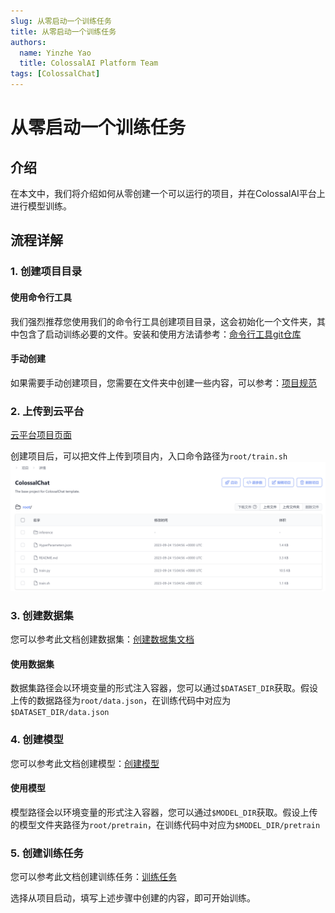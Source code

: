 ```yaml
---
slug: 从零启动一个训练任务
title: 从零启动一个训练任务
authors:
  name: Yinzhe Yao
  title: ColossalAI Platform Team
tags: [ColossalChat]
---
```


# 从零启动一个训练任务

## 介绍

在本文中，我们将介绍如何从零创建一个可以运行的项目，并在ColossalAI平台上进行模型训练。

## 流程详解

### 1. 创建项目目录

#### 使用命令行工具
我们强烈推荐您使用我们的命令行工具创建项目目录，这会初始化一个文件夹，其中包含了启动训练必要的文件。安装和使用方法请参考：[命令行工具git仓库](https://github.com/hpcaitech/ColossalAI-Platform-CLI)

#### 手动创建
如果需要手动创建项目，您需要在文件夹中创建一些内容，可以参考：[项目规范](https://docs.platform.luchentech.com/docs/basics/projects#%E9%A1%B9%E7%9B%AE%E8%A7%84%E8%8C%83)

### 2. 上传到云平台

[云平台项目页面](https://platform.luchentech.com/console/project)

创建项目后，可以把文件上传到项目内，入口命令路径为`root/train.sh`
![](./images/project_page.png)

### 3. 创建数据集
您可以参考此文档创建数据集：[创建数据集文档](https://docs.platform.luchentech.com/docs/basics/datasets)

#### 使用数据集

数据集路径会以环境变量的形式注入容器，您可以通过`$DATASET_DIR`获取。假设上传的数据路径为`root/data.json`，在训练代码中对应为`$DATASET_DIR/data.json`

### 4. 创建模型
您可以参考此文档创建模型：[创建模型](https://docs.platform.luchentech.com/docs/basics/model)

#### 使用模型

模型路径会以环境变量的形式注入容器，您可以通过`$MODEL_DIR`获取。假设上传的模型文件夹路径为`root/pretrain`，在训练代码中对应为`$MODEL_DIR/pretrain`

### 5. 创建训练任务
您可以参考此文档创建训练任务：[训练任务](https://docs.platform.luchentech.com/docs/training/jobs)

选择从项目启动，填写上述步骤中创建的内容，即可开始训练。